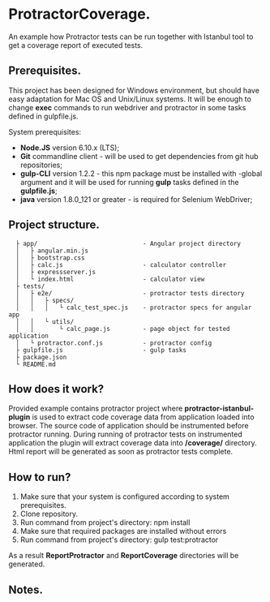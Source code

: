 # ProtractorCoverage.
An example how Protractor tests can be run together with Istanbul tool to get a coverage report of executed tests.

## Prerequisites.
This project has been designed for Windows environment, but should have easy adaptation for Mac OS and Unix/Linux systems. It will be enough to change **exec** commands to run webdriver and protractor in some tasks defined in gulpfile.js.

System prerequisites:
 * **Node.JS** version 6.10.x (LTS);
 * **Git** commandline client - will be used to get dependencies from git hub repositories;
 * **gulp-CLI** version 1.2.2 - this npm package must be installed with -global argument and it will be used for running **gulp** tasks defined in the **gulpfile.js**;
 * **java** version 1.8.0_121 or greater - is required for Selenium WebDriver;

## Project structure.
  ```
    ├ app/                             - Angular project directory
    │   ├ angular.min.js
    │   ├ bootstrap.css
    │   ├ calc.js                      - calculator controller
    │   ├ expressserver.js
    │   └ index.html                   - calculator view
    ├ tests/
    │   ├ e2e/                         - protractor tests directory
    │   │   ├ specs/
    │   │   │   └ calc_test_spec.js    - protractor specs for angular app
    │   │   └ utils/
    │   │       └ calc_page.js         - page object for tested application
    │   └ protractor.conf.js           - protractor config
    ├ gulpfile.js                      - gulp tasks
    ├ package.json
    └ README.md
  ```
## How does it work?
Provided example contains protractor project where **protractor-istanbul-plugin** is used to extract code coverage data from application loaded into browser. The source code of application should be instrumented before protractor running. During running of protractor tests on instrumented application the plugin will extract coverage data into **/coverage/** directory. Html report will be generated as soon as protractor tests complete.

## How to run?
  1. Make sure that your system is configured according to system prerequisites.
  2. Clone repository.
  3. Run command from project's directory: npm install
  4. Make sure that required packages are installed without errors
  5. Run command from project's directory: gulp test:protractor

  As a result **ReportProtractor** and **ReportCoverage** directories will be generated.

## Notes.
